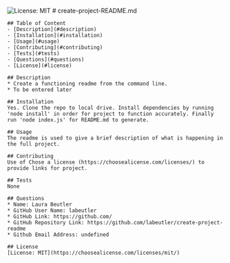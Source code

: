 ![License: MIT](https://img.shields.io/badge/license-MIT-yellow)
    # create-project-README.md
  
    ## Table of Content
    - [Description](#description)
    - [Installation](#installation)
    - [Usage](#usage)
    - [Contributing](#contributing)
    - [Tests](#tests)
    - [Questions](#questions)
    - [License](#license)
  
    ## Description
    * Create a functioning readme from the command line.
    * To be entered later
  
    ## Installation
    Yes. Clone the repo to local drive. Install dependencies by running 'node install' in order for project to function accurately. Finally run 'node index.js' for README.md to generate.
  
    ## Usage
    The readme is used to give a brief description of what is happening in the full project.
  
    ## Contributing
    Use of Chose a license (https://choosealicense.com/licenses/) to provide links for project.
  
    ## Tests
    None
  
    ## Questions
    * Name: Laura Beutler
    * GitHub User Name: labeutler
    * GitHub Link: https://github.com/
    * GitHub Repository Link: https://github.com/labeutler/create-project-readme
    * Github Email Address: undefined
  
    ## License
    [License: MIT](https://choosealicense.com/licenses/mit/)
    